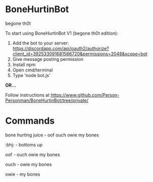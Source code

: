 # BoneHurtinBot
begone th0t

To start using BoneHurtinBot V1 (begone th0t edition):

1. Add the bot to your server: https://discordapp.com/api/oauth2/authorize?client_id=392533091681566720&permissions=2048&scope=bot
2. Give message posting permission
3. Install npm
4. Open cmd/terminal
5. Type 'node bot.js'

<b>OR...</b>

Follow instructions at https://www.github.com/Person-Personman/BoneHurtinBot/tree/private/

# Commands
bone hurting juice - oof ouch owie my bones

:bhj: - bottoms up

oof - ouch owie my bones

ouch - owie my bones

owie - my bones
